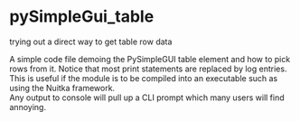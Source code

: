# pySimpleGui_table
trying out a direct way to get table row data

A simple code file demoing the PySimpleGUI table element and how to pick rows from it.
Notice that most print statements are replaced by log entries. This is useful if the module is to be compiled into an executable such as using the Nuitka framework.  
Any output to console will pull up a CLI prompt which many users will find annoying.
